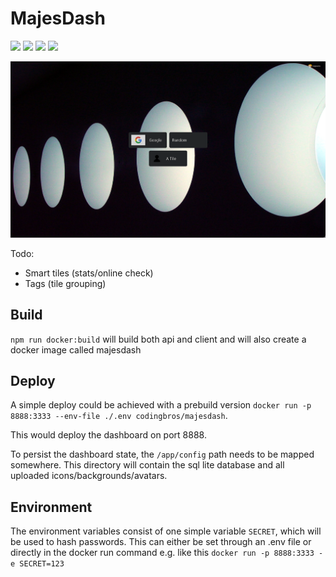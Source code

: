 # MajesDash

<p>
  <img src="https://img.shields.io/docker/v/codingbros/majesdash.svg">
  <img src="https://img.shields.io/docker/image-size/codingbros/majesdash.svg">
  <img src="https://img.shields.io/docker/pulls/codingbros/majesdash.svg">
  <a href="https://github.com/majesnix/majesdash/actions/workflows/main.yml">
    <img src="https://github.com/majesnix/majesdash/actions/workflows/main.yml/badge.svg">
  </a>
</p>

![demo](./.github/demo.png)


Todo:

- Smart tiles (stats/online check)
- Tags (tile grouping)

## Build

`npm run docker:build` will build both api and client and will also create a docker image called majesdash

## Deploy

A simple deploy could be achieved with a prebuild version `docker run -p 8888:3333 --env-file ./.env codingbros/majesdash`.

This would deploy the dashboard on port 8888.

To persist the dashboard state, the `/app/config` path needs to be mapped somewhere. This directory will contain the sql lite database and all uploaded icons/backgrounds/avatars.

## Environment

The environment variables consist of one simple variable `SECRET`, which will be used to hash passwords. This can either be set through an .env file or directly in the docker run command e.g. like this `docker run -p 8888:3333 -e SECRET=123`
